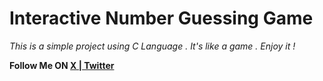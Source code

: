 # Interactive Number Guessing Game
<i> This is a simple project using C Language . It's like a game . Enjoy it !</i>

<b> Follow Me ON  <a href="https://twitter.com/code_with_ssn">X | Twitter </a>